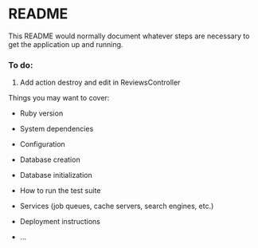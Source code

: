 # README

This README would normally document whatever steps are necessary to get the
application up and running.

### To do:
1. Add action destroy and edit in ReviewsController

Things you may want to cover:

* Ruby version

* System dependencies

* Configuration

* Database creation

* Database initialization

* How to run the test suite

* Services (job queues, cache servers, search engines, etc.)

* Deployment instructions

* ...
